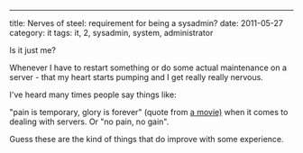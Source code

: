 ---
title: Nerves of steel: requirement for being a sysadmin?
date: 2011-05-27
category: it
tags: it, 2, sysadmin, system, administrator

Is it just me?

Whenever I have to restart something or do some actual maintenance on a server - that my heart starts pumping and I get really really nervous.

I've heard many times people say things like:

"pain is temporary, glory is forever" (quote from [a movie)](http://www.imdb.com/title/tt0120201/ "starship troopers") when it comes to dealing with servers. Or "no pain, no gain".

Guess these are the kind of things that do improve with some experience.
